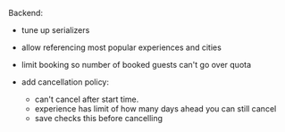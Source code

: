 Backend:

- tune up serializers

- allow referencing most popular experiences and cities

- limit booking so number of booked guests can't go over quota

- add cancellation policy: 
    - can't cancel after start time.
    - experience has limit of how many days ahead you can still cancel
    - save checks this before cancelling

